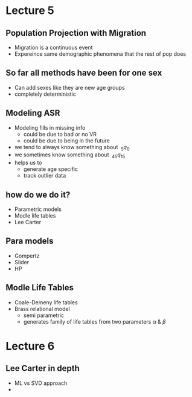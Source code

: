 # Lecture 5  

## Population Projection with Migration   
- Migration is a continuous event  
- Expereince same demographic phenomena that the rest of pop does  

## So far all methods have been for one sex  
- Can add sexes like they are new age groups  
- completely deterministic  

## Modeling ASR  
- Modeling fills in missing info  
    - could be due to bad or no VR  
    - could be due to being in the future  
- we tend to always know something about $~_5q_0$  
- we sometimes know something about $~_{45}q_{15}$  
- helps us to  
    - generate age specific  
    - track outlier data  

## how do we do it?  
- Parametric models  
- Modle life tables  
- Lee Carter  

## Para models  
- Gompertz  
- Silder  
- HP  

## Modle Life Tables  
- Coale-Demeny life tables  
- Brass relational model  
    - semi parametric  
    - generates family of life tables from two parameters $\alpha$ & $\beta$  

# Lecture 6  

## Lee Carter in depth  
- ML vs SVD approach  
- 
